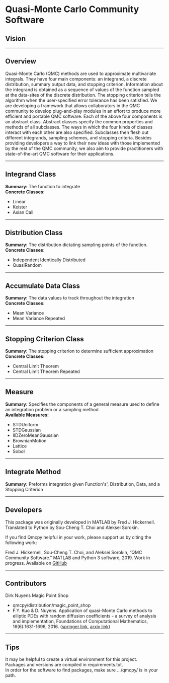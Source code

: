 # Quasi-Monte Carlo Community Software

## Vision


<hr>

## Overview
Quasi-Monte Carlo (QMC) methods are used to approximate multivariate integrals. They have four main components: an integrand, a discrete distribution, summary output data, and stopping criterion. Information about the integrand is obtained as a sequence of values of the function sampled at the data-sites of the discrete distribution. The stopping criterion tells the algorithm when the user-specified error tolerance has been satisfied. We are developing a framework that allows collaborators in the QMC community to develop plug-and-play modules in an effort to produce more efficient and portable QMC software. Each of the above four components is an abstract class. Abstract classes specify the common properties and methods of all subclasses. The ways in which the four kinds of classes interact with each other are also specified. Subclasses then flesh out different integrands, sampling schemes, and stopping criteria. Besides providing developers a way to link their new ideas with those implemented by the rest of the QMC community, we also aim to provide practitioners with state-of-the-art QMC software for their applications. 

<hr>

## Integrand Class
<b>Summary:</b> The function to integrate<br>
<b>Concrete Classes:</b>
- Linear
- Keister
- Asian Call

<hr>

## Distribution Class
<b>Summary:</b> The distribution dictating sampling points of the function.<br>
<b>Concrete Classes:</b>
- Independent Identically Distributed
- QuasiRandom

<hr>

## Accumulate Data Class
<b>Summary:</b> The data values to track throughout the integration<br>
<b>Concrete Classes:</b>
- Mean Variance
- Mean Variance Repeated

<hr>

## Stopping Criterion Class
<b>Summary:</b> The stopping criterion to determine sufficient approximation<br>
<b>Concrete Classes:</b>
- Central Limit Theorem
- Central Limit Theorem Repeated

<hr>   

## Measure
<b>Summary:</b> Specifies the components of a general measure used to define an integration problem or a sampling method<br>
<b>Available Measures:</b>
- STDUniform
- STDGaussian
- IIDZeroMeanGaussian
- BrownianMotion
- Lattice
- Sobol

<hr>

## Integrate Method
<b>Summary:</b> Preforms integration given Function's', Distribution, Data, and a Stopping Criterion 

<hr>

## Developers
This package was originally developed in MATLAB by Fred J. Hickernell.<br>
Translated to Python by Sou-Cheng T. Choi and Aleksei Sorokin.

If you find Qmcpy helpful in your work, please support us by citing the
following work:

Fred J. Hickernell, Sou-Cheng T. Choi, and Aleksei Sorokin, “QMC  Community Software.” MATLAB and Python 3
software, 2019. Work in progress. Available on [GitHub](https://github.com/QMCSoftware/QMCSoftware)

<hr>

## Contributors 
Dirk Nuyens Magic Point Shop 
- qmcpy/distribution/magic_point_shop
- F.Y. Kuo & D. Nuyens. Application of quasi-Monte Carlo methods to elliptic PDEs with random diffusion coefficients - a survey of analysis and implementation, Foundations of Computational Mathematics, 16(6):1631-1696, 2016. ([springer link](https://link.springer.com/article/10.1007/s10208-016-9329-5), [arxiv link](https://arxiv.org/abs/1606.06613))

<hr>

## Tips
It may be helpful to create a virtual environment for this project.<br>
Packages and versions are compiled in requirements.txt.<br>
In order for the software to find packages, make sure .../qmcpy/ is in your path.



